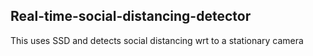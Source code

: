 ## Real-time-social-distancing-detector
This uses SSD and detects social distancing wrt to a stationary camera
